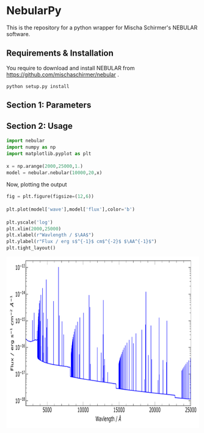 # NebularPy

  This is the repository for a python wrapper for Mischa Schirmer's NEBULAR software.

 ## Requirements & Installation

  You require to download and install NEBULAR from https://github.com/mischaschirmer/nebular .


  ```
  python setup.py install
  ```
 ##  Section 1:  Parameters

 ##  Section 2:  Usage

```python
import nebular
import numpy as np
import matplotlib.pyplot as plt

x = np.arange(2000,25000,1.)
model = nebular.nebular(10000,20,x)
```
Now, plotting the output
```python
fig = plt.figure(figsize=(12,6))

plt.plot(model['wave'],model['flux'],color='b')

plt.yscale('log')
plt.xlim(2000,25000)
plt.xlabel(r"Wavlength / $\AA$")
plt.ylabel(r"Flux / erg s$^{-1}$ cm$^{-2}$ $\AA^{-1}$")
plt.tight_layout()
```
  <p align="middle">
     <img src="nebular_test.png"  height="450" />
  </p>

